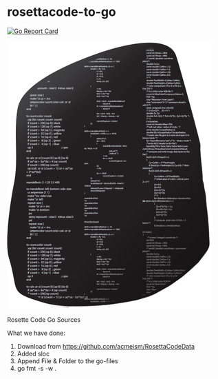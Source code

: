# rosettacode-to-go

[![Go Report Card](https://goreportcard.com/badge/github.com/CodeFreezr/rosettacode-to-go)](https://goreportcard.com/report/github.com/CodeFreezr/rosettacode-to-go)  

![The Stone of Rosetta in Code](rosettacode.png)

Rosette Code Go Sources

What we have done:  
1. Download from https://github.com/acmeism/RosettaCodeData   
2. Added sloc  
3. Append File & Folder to the go-files  
4. go fmt -s -w .